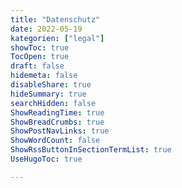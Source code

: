 ```yaml
---
title: "Datenschutz"
date: 2022-05-19
kategorien: ["legal"]
showToc: true
TocOpen: true
draft: false
hidemeta: false
disableShare: true
hideSummary: true
searchHidden: false
ShowReadingTime: true
ShowBreadCrumbs: true
ShowPostNavLinks: true
ShowWordCount: false
ShowRssButtonInSectionTermList: true
UseHugoToc: true  

---
```


